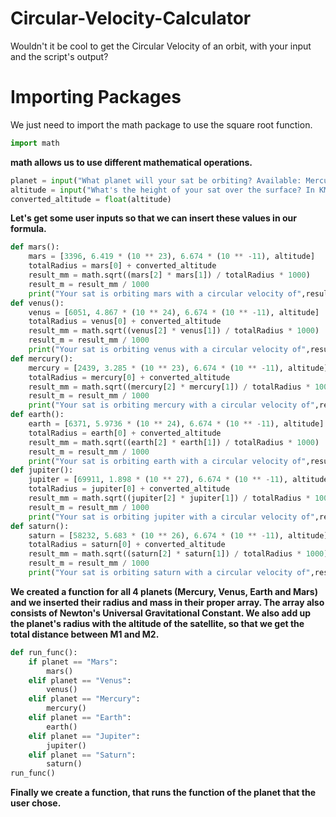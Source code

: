 # Circular-Velocity-Calculator
Wouldn't it be cool to get the Circular Velocity of an orbit, with your input and the script's output?

# Importing Packages
We just need to import the math package to use the square root function.

``` python
import math
```
**math allows us to use different mathematical operations.**

``` python
planet = input("What planet will your sat be orbiting? Available: Mercury, Venus, Earth, Mars, Jupiter, Saturn-> ")
altitude = input("What's the height of your sat over the surface? In KM:  ") 
converted_altitude = float(altitude)
```
**Let's get some user inputs so that we can insert these values in our formula.**

``` python
def mars():
    mars = [3396, 6.419 * (10 ** 23), 6.674 * (10 ** -11), altitude]
    totalRadius = mars[0] + converted_altitude
    result_mm = math.sqrt((mars[2] * mars[1]) / totalRadius * 1000)
    result_m = result_mm / 1000
    print("Your sat is orbiting mars with a circular velocity of",result_m,"m/s")
def venus():
    venus = [6051, 4.867 * (10 ** 24), 6.674 * (10 ** -11), altitude]
    totalRadius = venus[0] + converted_altitude
    result_mm = math.sqrt((venus[2] * venus[1]) / totalRadius * 1000)
    result_m = result_mm / 1000
    print("Your sat is orbiting venus with a circular velocity of",result_m,"m/s")
def mercury():
    mercury = [2439, 3.285 * (10 ** 23), 6.674 * (10 ** -11), altitude]
    totalRadius = mercury[0] + converted_altitude
    result_mm = math.sqrt((mercury[2] * mercury[1]) / totalRadius * 1000)
    result_m = result_mm / 1000
    print("Your sat is orbiting mercury with a circular velocity of",result_m,"m/s")
def earth():
    earth = [6371, 5.9736 * (10 ** 24), 6.674 * (10 ** -11), altitude]
    totalRadius = earth[0] + converted_altitude
    result_mm = math.sqrt((earth[2] * earth[1]) / totalRadius * 1000)
    result_m = result_mm / 1000
    print("Your sat is orbiting earth with a circular velocity of",result_m,"m/s")
def jupiter():
    jupiter = [69911, 1.898 * (10 ** 27), 6.674 * (10 ** -11), altitude]
    totalRadius = jupiter[0] + converted_altitude
    result_mm = math.sqrt((jupiter[2] * jupiter[1]) / totalRadius * 1000)
    result_m = result_mm / 1000
    print("Your sat is orbiting jupiter with a circular velocity of",result_m,"m/s")
def saturn():
    saturn = [58232, 5.683 * (10 ** 26), 6.674 * (10 ** -11), altitude]
    totalRadius = saturn[0] + converted_altitude
    result_mm = math.sqrt((saturn[2] * saturn[1]) / totalRadius * 1000)
    result_m = result_mm / 1000
    print("Your sat is orbiting saturn with a circular velocity of",result_m,"m/s")
 ```

**We created a function for all 4 planets (Mercury, Venus, Earth and Mars) and we inserted their radius and mass in their proper array.
The array also consists of Newton's Universal Gravitational Constant.
We also add up the planet's radius with the altitude of the satellite, so that we get the total distance between M1 and M2.**

```python 
def run_func():
    if planet == "Mars":
        mars()
    elif planet == "Venus":
        venus()  
    elif planet == "Mercury":
        mercury()
    elif planet == "Earth":
        earth()  
    elif planet == "Jupiter":
        jupiter() 
    elif planet == "Saturn":
        saturn()    
run_func()
```

**Finally we create a function, that runs the function of the planet that the user chose.**
